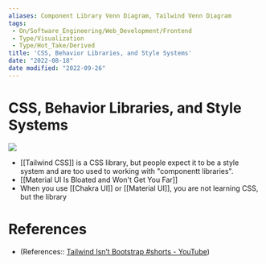 ```yaml
---
aliases: Component Library Venn Diagram, Tailwind Venn Diagram
tags:
 - On/Software_Engineering/Web_Development/Frontend
 - Type/Visualization
 - Type/Hot_Take/Derived
title: 'CSS, Behavior Libraries, and Style Systems'
date: "2022-08-18"
date modified: "2022-09-26"
---
```


# CSS, Behavior Libraries, and Style Systems
![](https://i.imgur.com/JtmgKRb.jpg)
- [[Tailwind CSS]] is a CSS library, but people expect it to be a style system and are too used to working with "componentt libraries".
- [[Material UI Is Bloated and Won't Get You Far]]
- When you use [[Chakra UI]] or [[Material UI]], you are not learning CSS, but the library

# References
- (References:: [Tailwind Isn’t Bootstrap #shorts - YouTube](https://www.youtube.com/shorts/5tV-xRq0IJs))
